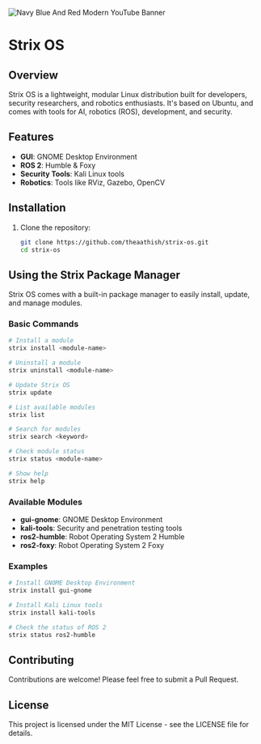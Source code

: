 
![Navy Blue And Red Modern YouTube Banner](https://github.com/user-attachments/assets/56cbbccc-b1d7-4faa-9d03-1a3ca85928ac)
# Strix OS
## Overview
Strix OS is a lightweight, modular Linux distribution built for developers, security researchers, and robotics enthusiasts. It's based on Ubuntu, and comes with tools for AI, robotics (ROS), development, and security.

## Features
- **GUI**: GNOME Desktop Environment
- **ROS 2**: Humble & Foxy
- **Security Tools**: Kali Linux tools
- **Robotics**: Tools like RViz, Gazebo, OpenCV

## Installation
1. Clone the repository:
   ```bash
   git clone https://github.com/theaathish/strix-os.git
   cd strix-os
   ```

## Using the Strix Package Manager

Strix OS comes with a built-in package manager to easily install, update, and manage modules.

### Basic Commands

```bash
# Install a module
strix install <module-name>

# Uninstall a module
strix uninstall <module-name>

# Update Strix OS
strix update

# List available modules
strix list

# Search for modules
strix search <keyword>

# Check module status
strix status <module-name>

# Show help
strix help
```

### Available Modules

- **gui-gnome**: GNOME Desktop Environment
- **kali-tools**: Security and penetration testing tools
- **ros2-humble**: Robot Operating System 2 Humble
- **ros2-foxy**: Robot Operating System 2 Foxy

### Examples

```bash
# Install GNOME Desktop Environment
strix install gui-gnome

# Install Kali Linux tools
strix install kali-tools

# Check the status of ROS 2
strix status ros2-humble
```

## Contributing
Contributions are welcome! Please feel free to submit a Pull Request.

## License
This project is licensed under the MIT License - see the LICENSE file for details.
